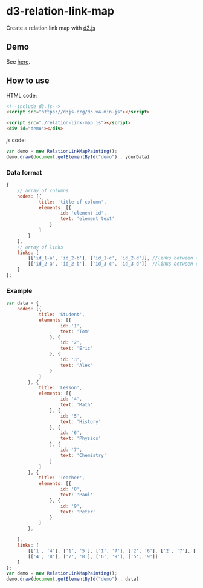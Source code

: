 # d3-relation-link-map
Create a relation link map with [d3.js](https://d3js.org/)

## Demo
See [here](https://staristic.github.io/d3-relation-link-map/demo.html).

## How to use
HTML code: 
```HTML
<!--include d3.js-->
<script src="https://d3js.org/d3.v4.min.js"></script>

<script src="./relation-link-map.js"></script>
<div id="demo"></div>
```
js code:
```js
var demo = new RelationLinkMapPainting();
demo.draw(document.getElementById("demo") , yourData)
```

### Data format
```js
{
    // array of columns
	nodes: [{
			title: 'title of column',
			elements: [{ 
					id: 'element id',
					text: 'element text'
				}
			]
		}
	],
    // array of links
	links: [
		[['id_1-a', 'id_2-b'], ['id_1-c', 'id_2-d']], //links between column 1 and column 2
		[['id_2-a', 'id_2-b'], ['id_3-c', 'id_3-d']]  //links between column 2 and column 3
	]
};

```
### Example
```js
var data = {
	nodes: [{
			title: 'Student',
			elements: [{
					id: '1',
					text: 'Tom'
				}, {
					id: '2',
					text: 'Eric'
				}, {
					id: '3',
					text: 'Alex'
				}
			]
		}, {
			title: 'Lesson',
			elements: [{
					id: '4',
					text: 'Math'
				}, {
					id: '5',
					text: 'History'
				}, {
					id: '6',
					text: 'Physics'
				}, {
					id: '7',
					text: 'Chemistry'
				}
			]
		}, {
			title: 'Teacher',
			elements: [{
					id: '8',
					text: 'Paul'
				}, {
					id: '9',
					text: 'Peter'
				}
			]
		},

	],
	links: [
		[['1', '4'], ['1', '5'], ['1', '7'], ['2', '6'], ['2', '7'], ['3', '4'], ['3', '5']],
		[['4', '8'], ['7', '8'], ['6', '9'], ['5', '9']]
	]
};
var demo = new RelationLinkMapPainting();
demo.draw(document.getElementById("demo") , data)
```

